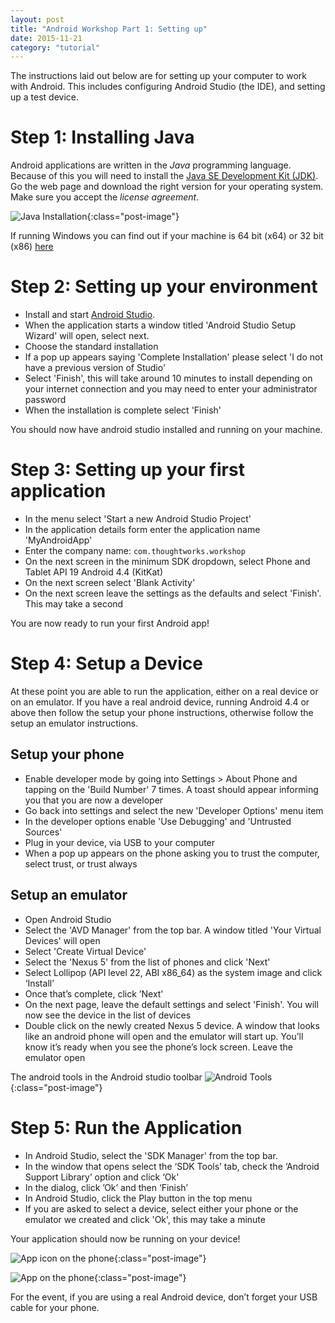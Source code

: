 ```yaml
---
layout: post
title: "Android Workshop Part 1: Setting up"
date: 2015-11-21
category: "tutorial"
---
```


The instructions laid out below are for setting up your computer to work with Android. This includes
configuring Android Studio (the IDE), and setting up a test device.

<!--more-->

Step 1: Installing Java
==================

Android applications are written in the *Java* programming language. Because of this you will need to
install the [Java SE Development Kit
(JDK)](http://www.oracle.com/technetwork/java/javase/downloads/jdk7-downloads-1880260.html). Go the web page and
download the right version for your operating system.
Make sure you accept the *license agreement*.

![Java Installation]({{site.url}}/assets/images/posts/AndroidWorkshops/JavaInstall.png){:class="post-image"}

If running Windows you can find out if your machine is 64 bit (x64) or 32 bit (x86)
[here](https://support.microsoft.com/en-us/kb/827218)

Step 2: Setting up your environment
==================

- Install and start [Android Studio](http://developer.android.com/sdk/index.html).
- When the application starts a window titled 'Android Studio Setup Wizard' will open, select next.
- Choose the standard installation
- If a pop up appears saying 'Complete Installation' please select 'I do not have a previous version of Studio'
- Select 'Finish', this will take around 10 minutes to install depending on your internet connection and you may need
 to enter your administrator password
- When the installation is complete select 'Finish'

You should now have android studio installed and running on your machine.

Step 3: Setting up your first application
==================

- In the menu select 'Start a new Android Studio Project'
- In the application details form enter the application name 'MyAndroidApp'
- Enter the company name: `com.thoughtworks.workshop`
- On the next screen in the minimum SDK dropdown, select Phone and Tablet API 19 Android 4.4 (KitKat)
- On the next screen select 'Blank Activity'
- On the next screen leave the settings as the defaults and select 'Finish'. This may take a second

You are now ready to run your first Android app!

Step 4: Setup a Device
==================

At these point you are able to run the application, either on a real device or on an emulator.
If you have a real android device, running Android 4.4 or above then follow the setup your phone instructions,
otherwise follow the setup an emulator instructions.

Setup your phone
-------

- Enable developer mode by going into Settings > About Phone and tapping on the 'Build Number' 7 times. A toast 
should appear informing you that you are now a developer
- Go back into settings and select the new 'Developer Options' menu item
- In the developer options enable 'Use Debugging' and 'Untrusted Sources'
- Plug in your device, via USB to your computer
- When a pop up appears on the phone asking you to trust the computer, select trust, or trust always

Setup an emulator
-------

- Open Android Studio
- Select the 'AVD Manager' from the top bar. A window titled 'Your Virtual Devices' will open
- Select 'Create Virtual Device'
- Select the 'Nexus 5' from the list of phones and click 'Next'
- Select Lollipop (API level 22, ABI x86_64) as the system image and click ‘Install’
- Once that’s complete, click ’Next'
- On the next page, leave the default settings and select 'Finish'. You will now see the device in the list of
 devices
- Double click on the newly created Nexus 5 device. A window that looks like an android phone will open and the 
emulator will start up. You’ll know it’s ready when you see the phone’s lock screen. Leave the emulator open

The android tools in the Android studio toolbar
![Android Tools]({{site.url}}/assets/images/posts/AndroidWorkshops/AndroidTools.png){:class="post-image"}
    
Step 5: Run the Application
==================

- In Android Studio, select the 'SDK Manager' from the top bar.
- In the window that opens select the ‘SDK Tools’ tab, check the ‘Android Support Library’ option and click ‘Ok'
- In the dialog, click ’Ok’ and then ‘Finish’
- In Android Studio, click the Play button in the top menu
- If you are asked to select a device, select either your phone or the emulator we created and click 'Ok', this may 
take a minute

Your application should now be running on your device!

![App icon on the phone]({{site.url}}/assets/images/posts/AndroidWorkshops/AppOnPhone.png){:class="post-image"}

![App on the phone]({{site.url}}/assets/images/posts/AndroidWorkshops/AppOpenOnPhone.png){:class="post-image"}

For the event, if you are using a real Android device, don’t forget your USB cable for your phone.